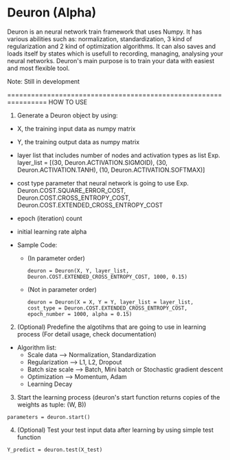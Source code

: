 # Deuron (Alpha)
Deuron is an neural network train framework that uses Numpy. It has various abilities such as: normalization, standardization, 3 kind of regularization and 2 kind of optimization algorithms. It can also saves and loads itself by states which is usefull to recording, managing, analysing your neural networks. Deuron's main purpose is to train your data with easiest and most flexible tool.

Note: Still in development

================================================================
HOW TO USE

1. Generate a Deuron object by using:
  - X, the training input data as numpy matrix
  - Y, the training output data as numpy matrix
  - layer list that includes number of nodes and activation types as list
    Exp. layer_list =  [(30, Deuron.ACTIVATION.SIGMOID), (30, Deuron.ACTIVATION.TANH), (10, Deuron.ACTIVATION.SOFTMAX)]
  - cost type parameter that neural network is going to use
    Exp. Deuron.COST.SQUARE_ERROR_COST, Deuron.COST.CROSS_ENTROPY_COST, Deuron.COST.EXTENDED_CROSS_ENTROPY_COST
  - epoch (iteration) count
  - initial learning rate alpha
  
  - Sample Code:
    - (In parameter order)
      ```
      deuron = Deuron(X, Y, layer_list, Deuron.COST.EXTENDED_CROSS_ENTROPY_COST, 1000, 0.15)
      ```
    - (Not in parameter order)
      ```
      deuron = Deuron(X = X, Y = Y, layer_list = layer_list, cost_type = Deuron.COST.EXTENDED_CROSS_ENTROPY_COST, epoch_number = 1000, alpha = 0.15)
      ```
    
2. (Optional) Predefine the algotihms that are going to use in learning process (For detail usage, check documentation)
  - Algorithm list:
    - Scale data --> Normalization, Standardization
    - Regularization --> L1, L2, Dropout
    - Batch size scale --> Batch, Mini batch or Stochastic gradient descent
    - Optimization --> Momentum, Adam
    - Learning Decay
    
3. Start the learning process (deuron's start function returns copies of the weights as tuple: (W, B))
  ```
  parameters = deuron.start()
  ```
    
4. (Optional) Test your test input data after learning by using simple test function
  ```
  Y_predict = deuron.test(X_test)
  ```
